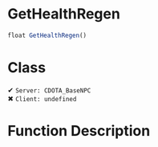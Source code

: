 # GetHealthRegen
```js	
float GetHealthRegen()
```
# Class
✔ `Server: CDOTA_BaseNPC`  
✖ `Client: undefined`  

# Function Description

